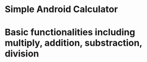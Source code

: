 # Simple Android Calculator
# Basic functionalities including multiply, addition, substraction, division

